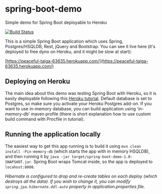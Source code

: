 # spring-boot-demo
Simple demo for Spring Boot deployable to Heroku

[![Build Status](https://travis-ci.org/rvlada/spring-boot-demo.svg?branch=master)](https://travis-ci.org/rvlada/spring-boot-demo)

This is a simple Spring Boot application which uses Spring, Postgres/HSQLDB, Rest, jQuery and Bootstrap. You can see it live here (it's deployed to free dyno on Heroku, and it might be slow at start):

[https://peaceful-taiga-63635.herokuapp.com/](https://peaceful-taiga-63635.herokuapp.com/)

## Deploying on Heroku
The main idea about this demo was testing Spring Boot with Heroku, so it is easily deployable following this [Heroku tutorial](https://devcenter.heroku.com/articles/deploying-spring-boot-apps-to-heroku).
Default database is set to Postgres, so make sure you activate your Heroku Postgres add-on.
If you want to use in-memory database, you can build application using 'in-memory-db' maven profile (there is short explanation how to use custom build command with Procfile in tutorial).

## Running the application locally
The easiest way to get this app running is to build it using `mvn clean install -Pin-memory-db` (which starts the app with in memory HSQLDB), and then running it by `java -jar target/spring-boot-demo-1.0-SNAPSHOT.jar`.
Spring Boot wraps Tomcat inside, so the app is deployed to `locahost:8080`.

*Hibernate is configured to drop and re-create tables on each deploy (which destroys all the data). If you wish to change it, you can modify `spring.jpa.hibernate.ddl-auto` property in application.properties file.*
